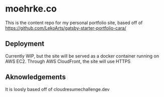 # moehrke.co
This is the content repo for my personal portfolio site, based off of https://github.com/LekoArts/gatsby-starter-portfolio-cara/

## Deployment
Currently WIP, but the site will be served as a docker container running on AWS EC2. Through AWS CloudFront, the site will use HTTPS 
## Aknowledgements
It is loosly based off of cloudresumechallenge.dev

